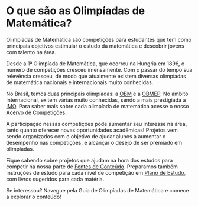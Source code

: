 # O que são as Olimpíadas de Matemática?

Olimpíadas de Matemática são competições para estudantes que tem como principais objetivos estimular o estudo da matemática e descobrir jovens com talento na área.

Desde a 1ª Olimpíada de Matemática, que ocorreu na Hungria em 1896, o número de competições cresceu imensamente. Com o passar do tempo sua relevência cresceu, de modo que atualmente existem diversas olimpíadas de matemática nacionais e internacionais muito conhecidas. 

No Brasil, temos duas principais olimpíadas: a [OBM](http://www.qilabs.org/guias/olimpiadas-matematica/acervo/obm) e a [OBMEP](http://www.qilabs.org/guias/olimpiadas-matematica/acervo/obmep). No âmbito internacional, exitem várias muito conhecidas, sendo a mais prestigiada a [IMO](http://www.qilabs.org/guias/olimpiadas-matematica/acervo/imo). Para saber mais sobre cada olimpíada de matemática acesse o nosso [Acervo de Competições](http://www.qilabs.org/guias/olimpiadas-matematica/acervo).

A participação nessas competições pode aumentar seu interesse na área, tanto quanto oferecer novas oportunidades acadêmicas! Projetos vem sendo organizados com o objetivo de ajudar alunos a aumentar o desempenho nas competições, e alcançar o desejo de ser premiado em olimpíadas. 

Fique sabendo sobre projetos que ajudam na hora dos estudos para competir na nossa parte de [Fontes de Conteúdo](http://www.qilabs.org/guias/olimpiadas-matematica/fontes). Preparamos também instruções de estudo para cada nível de competição em [Plano de Estudo](http://www.qilabs.org/guias/olimpiadas-matematica/estudo), com livros sugeridos para cada matéria.

Se interessou? Navegue pela Guia de Olimpíadas de Matemática e comece a explorar o conteúdo!
